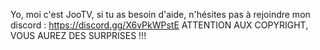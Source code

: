 Yo, moi c'est JooTV, si tu as besoin d'aide, n'hésites pas à rejoindre mon discord :
https://discord.gg/X6vPkWPstE
ATTENTION AUX COPYRIGHT, VOUS AUREZ DES SURPRISES !!!
